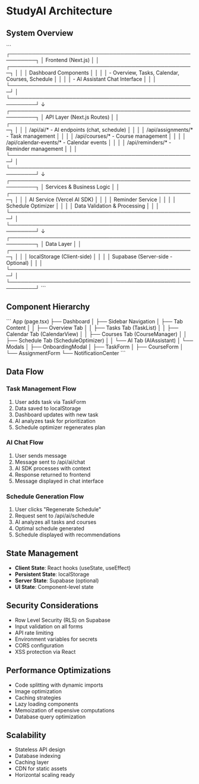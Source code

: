 # StudyAI Architecture

## System Overview

\`\`\`
┌─────────────────────────────────────────────────────────┐
│                    Frontend (Next.js)                    │
│  ┌──────────────────────────────────────────────────┐   │
│  │  Dashboard Components                            │   │
│  │  - Overview, Tasks, Calendar, Courses, Schedule │   │
│  │  - AI Assistant Chat Interface                  │   │
│  └──────────────────────────────────────────────────┘   │
└─────────────────────────────────────────────────────────┘
                          ↓
┌─────────────────────────────────────────────────────────┐
│              API Layer (Next.js Routes)                  │
│  ┌──────────────────────────────────────────────────┐   │
│  │  /api/ai/* - AI endpoints (chat, schedule)      │   │
│  │  /api/assignments/* - Task management           │   │
│  │  /api/courses/* - Course management             │   │
│  │  /api/calendar-events/* - Calendar events       │   │
│  │  /api/reminders/* - Reminder management         │   │
│  └──────────────────────────────────────────────────┘   │
└─────────────────────────────────────────────────────────┘
                          ↓
┌─────────────────────────────────────────────────────────┐
│           Services & Business Logic                      │
│  ┌──────────────────────────────────────────────────┐   │
│  │  AI Service (Vercel AI SDK)                     │   │
│  │  Reminder Service                               │   │
│  │  Schedule Optimizer                             │   │
│  │  Data Validation & Processing                   │   │
│  └──────────────────────────────────────────────────┘   │
└─────────────────────────────────────────────────────────┘
                          ↓
┌─────────────────────────────────────────────────────────┐
│              Data Layer                                  │
│  ┌──────────────────────────────────────────────────┐   │
│  │  localStorage (Client-side)                     │   │
│  │  Supabase (Server-side - Optional)              │   │
│  └──────────────────────────────────────────────────┘   │
└─────────────────────────────────────────────────────────┘
\`\`\`

## Component Hierarchy

\`\`\`
App (page.tsx)
├── Dashboard
│   ├── Sidebar Navigation
│   ├── Tab Content
│   │   ├── Overview Tab
│   │   ├── Tasks Tab (TaskList)
│   │   ├── Calendar Tab (CalendarView)
│   │   ├── Courses Tab (CourseManager)
│   │   ├── Schedule Tab (ScheduleOptimizer)
│   │   └── AI Tab (AIAssistant)
│   └── Modals
│       ├── OnboardingModal
│       ├── TaskForm
│       ├── CourseForm
│       └── AssignmentForm
└── NotificationCenter
\`\`\`

## Data Flow

### Task Management Flow
1. User adds task via TaskForm
2. Data saved to localStorage
3. Dashboard updates with new task
4. AI analyzes task for prioritization
5. Schedule optimizer regenerates plan

### AI Chat Flow
1. User sends message
2. Message sent to /api/ai/chat
3. AI SDK processes with context
4. Response returned to frontend
5. Message displayed in chat interface

### Schedule Generation Flow
1. User clicks "Regenerate Schedule"
2. Request sent to /api/ai/schedule
3. AI analyzes all tasks and courses
4. Optimal schedule generated
5. Schedule displayed with recommendations

## State Management

- **Client State**: React hooks (useState, useEffect)
- **Persistent State**: localStorage
- **Server State**: Supabase (optional)
- **UI State**: Component-level state

## Security Considerations

- Row Level Security (RLS) on Supabase
- Input validation on all forms
- API rate limiting
- Environment variables for secrets
- CORS configuration
- XSS protection via React

## Performance Optimizations

- Code splitting with dynamic imports
- Image optimization
- Caching strategies
- Lazy loading components
- Memoization of expensive computations
- Database query optimization

## Scalability

- Stateless API design
- Database indexing
- Caching layer
- CDN for static assets
- Horizontal scaling ready
